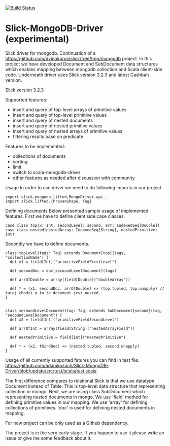 [![Build Status](https://travis-ci.org/adamkozuch/Slick-MongoDB-Driver.svg?branch=master)](https://travis-ci.org/adamkozuch/Slick-MongoDB-Driver)
# Slick-MongoDB-Driver (experimental)
Slick driver for mongodb. Continuation of a https://github.com/dvinokurov/slick/tree/tmp/mongodb project.
In this project we have developed Document and SubDocument data structures which enables mapping between mongodb collection and  Scala client-side code.
Underneath driver uses Slick version 3.2.3 and latest Cashbah version.

Slick version  3.2.3

Supported features: 
  - insert and query of top-level arrays of primitive values
  - insert and query of top-level primitive values
  - insert and query of nested documents
  - insert and query of nested primitive values
  - insert and query of nested arrays of primitive values
  - filtering results base on predicate

Features to be implemented:
  - collections of documents
  - sorting 
  - limit 
  - switch to scala-mongodb-driver
  - other features as needed after discussion with community

Usage
In order to use driver we need to do following imports in our project
```
import slick.mongodb.lifted.MongoDriver.api._
import slick.lifted.{ProvenShape, Tag}
```
Defining documents 
Below presented sample usage of implemented features. First we have to define 
client side case classes.
```
case class top(x: Int, secondLevel: second, arr: IndexedSeq[Double])
case class nested(nestedArray: IndexedSeq[String], nestedPrimitive: Int)
```
Secondly we have to define documents.
```
class topLevel(tags: Tag) extends Document[top](tags, "collectionName") {
  def x1 = field[Int]("primitiveFieldFirstLevel")

  def secondDoc = doc[secoundLevelDocument](tags)

  def arrOfDouble = array(field[Double]("doubleArray"))

  def * = (x1, secondDoc, arrOfDouble) <> (top.tupled, top.unapply) // tutaj chodzi o to że dokument jest nested
}


class secoundLevelDocument(tag: Tag) extends SubDocument[second](tag, "secoundLevelDocument") {
  def x2 = field[Int]("primitiveFieldSecundLevel")  

  def arrOfInt = array(field[String]("nestedArrayField"))

  def nestedPrimitive = field[Int]("nestedPrimitive")

  def * = (x2, thirdDoc) <> (nested.tupled, second.unapply)
}
```
Usage of all currently supported fatures you can find in test file: https://github.com/adamkozuch/Slick-MongoDB-Driver/blob/update/src/test/scala/test.scala

The first difference compares to relational Slick is that we use datatype Document instead of Table. This is top-level
data structure that representing collection in mongo. Next, we are using class SubDocument which representing nested documents in mongo. We use 'field' method for defining primitive values in our mapping. 
We use 'array' for defining collections of primitives. 'doc' is used for defining nested documents in mapping.

For now project can be only used as a Github dependency.

The project is in the very early stage. If you happen to use it please write an issue or give me some feedback about it.

